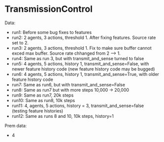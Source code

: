# TransmissionControl

Data:
- run1: Before some bug fixes to features
- run2: 2 agents, 3 actions, threshold 1. After fixing features. Source rate set to 2.
- run3: 2 agents, 3 actions, threshold 1. Fix to make sure buffer cannot exced max buffer. Source rate chhanged from 2 --> 1.
- run4: Same as run 3, but with transmit_and_sense turned to false
- run5: 4 agents, 5 actions, history 1, transmit_and_sense=False, with newer feature history code (new feature history code may be bugged)
- run6: 4 agents, 5 actions, history 1, transmit_and_sense=True, with older feature history code 
- run7: Same as run6, but with transmit_and_sense=False
- run8: Same as run7 but with more steps 10,000 -> 20,000
- run9: Same as run7, 20k steps
- run10: Same as run8, 10k steps
- run11: 4, agents, 5 actions, history = 3, transmit_and_sense=false (testing feature histories)
- run12: Same as runs 8 and 10, 10k steps, history=1

Prem data:
- 4
